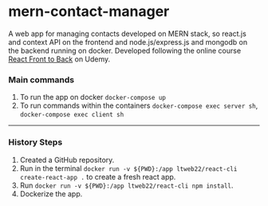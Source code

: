 # mern-contact-manager
A web app for managing contacts developed on MERN stack, so react.js and context API on the frontend and node.js/express.js and mongodb on the backend running on docker.
Developed following the online course [React Front to Back](https://www.udemy.com/course/modern-react-front-to-back) on Udemy.

### Main commands
1. To run the app on docker `docker-compose up`
2. To run commands within the containers `docker-compose exec server sh`, `docker-compose exec client sh`

---
### History Steps
1. Created a GitHub repository.
2. Run in the terminal `docker run -v ${PWD}:/app ltweb22/react-cli create-react-app .` to create a fresh react app.
3. Run `docker run -v ${PWD}:/app ltweb22/react-cli npm install`.
4. Dockerize the app.